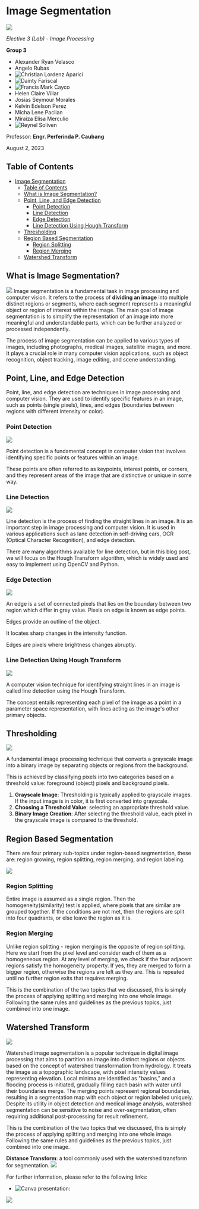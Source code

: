 # Image Segmentation
![](resources/images/2023-08-02-13-55-17.png)

*Elective 3 (Lab) - Image Processing*

**Group 3**
- Alexander Ryan Velasco
- Angelo Rubas
- ![Christian Lordenz Aparici](https://github.com/HansRedolf)
- ![Dainty Fariscal](https://github.com/mxnanzzz)
- ![Francis Mark Cayco](https://github.com/PeteCastle)
- Helen Claire Villar
- Josias Seymour Morales
- Kelvin Edelson Perez
- Micha Lene Paclian
- Miraiza Elisa Merculio
- ![Reynel Soliven](https://github.com/nel-25010)
  
Professor: **Engr. Perferinda P. Caubang**

August 2, 2023

## Table of Contents
- [Image Segmentation](#image-segmentation)
  - [Table of Contents](#table-of-contents)
  - [What is Image Segmentation?](#what-is-image-segmentation)
  - [Point, Line, and Edge Detection](#point-line-and-edge-detection)
    - [Point Detection](#point-detection)
    - [Line Detection](#line-detection)
    - [Edge Detection](#edge-detection)
    - [Line Detection Using Hough Transform](#line-detection-using-hough-transform)
  - [Thresholding](#thresholding)
  - [Region Based Segmentation](#region-based-segmentation)
    - [Region Splitting](#region-splitting)
    - [Region Merging](#region-merging)
  - [Watershed Transform](#watershed-transform)

## What is Image Segmentation?
![](resources/images/2023-08-02-14-00-10.png)
Image segmentation is a fundamental task in image processing and computer vision. It refers to the process of **dividing an image** into multiple distinct regions or segments, where each segment represents a meaningful object or region of interest within the image. The main goal of image segmentation is to simplify the representation of an image into more meaningful and understandable parts, which can be further analyzed or processed independently.

The process of image segmentation can be applied to various types of images, including photographs, medical images, satellite images, and more. It plays a crucial role in many computer vision applications, such as object recognition, object tracking, image editing, and scene understanding.

## Point, Line, and Edge Detection
Point, line, and edge detection are techniques in image processing and computer vision. They are used to identify specific features in an image, such as points (single pixels), lines, and edges (boundaries between regions with different intensity or color).

### Point Detection
![](resources/images/2023-08-02-14-02-10.png)

Point detection is a fundamental concept in computer vision that involves identifying specific points or features within an image. 

These points are often referred to as keypoints, interest points, or corners, and they represent areas of the image that are distinctive or unique in some way.


### Line Detection
![](resources/images/2023-08-02-14-03-12.png)

Line detection is the process of finding the straight lines in an image. It is an important step in image processing and computer vision. It is used in various applications such as lane detection in self-driving cars, OCR (Optical Character Recognition), and edge detection.

There are many algorithms available for line detection, but in this blog post, we will focus on the Hough Transform algorithm, which is widely used and easy to implement using OpenCV and Python.


### Edge Detection
![](resources/images/2023-08-02-14-04-00.png)

An edge is a set of connected pixels that lies on the boundary between two region which differ in grey value. Pixels on edge is known as edge points.

Edges provide an outline of the object.

It locates sharp changes in the intensity function.

Edges are pixels where brightness changes abruptly.

### Line Detection Using Hough Transform
![](resources/images/2023-08-02-14-04-59.png)

A computer vision technique for identifying straight lines in an image is called line detection using the Hough Transform. 

The concept entails representing each pixel of the image as a point in a parameter space representation, with lines acting as the image's other primary objects. 

## Thresholding
![](resources/images/2023-08-02-14-06-13.png)

A fundamental image processing technique that converts a grayscale image into a binary image by separating objects or regions from the background. 

This is achieved by classifying pixels into two categories based on a threshold value: foreground (object) pixels and background pixels.

1. **Grayscale Image**: Thresholding is typically applied to grayscale images. If the input image is in color, it is first converted into grayscale.
2. **Choosing a Threshold Value**: selecting an appropriate threshold value.
3. **Binary Image Creation**: After selecting the threshold value, each pixel in the grayscale image is compared to the threshold.

## Region Based Segmentation
There are four primary sub-topics under region-based segmentation, these are: region growing, region splitting, region merging, and region labeling.

![](resources/images/2023-08-02-14-15-12.png)

### Region Splitting
Entire image is assumed as a single region. Then the homogeneity(similarity) test is applied, where pixels that are similar are grouped together. If the conditions are not met, then the regions are split into four quadrants, or else leave the region as it is.

### Region Merging
Unlike region splitting - region merging is the opposite of region splitting. Here we start from the pixel level and consider each of them as a homogeneous region. At any level of merging, we check if the four adjacent regions satisfy the homogeneity property. If yes, they are merged to form a bigger region, otherwise the regions are left as they are. This is repeated until no further region exits that requires merging. 

This is the combination of the two topics that we discussed, this is simply the process of applying splitting and merging into one whole image. Following the same rules and guidelines as the previous topics, just combined into one image.

## Watershed Transform
![](resources/images/2023-08-02-14-08-55.png)

Watershed image segmentation is a popular technique in digital image processing that aims to partition an image into distinct regions or objects based on the concept of watershed transformation from hydrology. It treats the image as a topographic landscape, with pixel intensity values representing elevation. Local minima are identified as "basins," and a flooding process is initiated, gradually filling each basin with water until their boundaries merge. The merging points represent regional boundaries, resulting in a segmentation map with each object or region labeled uniquely. Despite its utility in object detection and medical image analysis, watershed segmentation can be sensitive to noise and over-segmentation, often requiring additional post-processing for result refinement.

This is the combination of the two topics that we discussed, this is simply the process of applying splitting and merging into one whole image. Following the same rules and guidelines as the previous topics, just combined into one image.

**Distance Transform**: a tool commonly used with the watershed transform for segmentation.
![](resources/images/2023-08-02-14-09-50.png)

For further information, please refer to the following links:
- ![Canva presentation:](https://www.canva.com/design/DAFpFdbgn1Y/-e0-Sxc6q45F6oV210GYfg/edit?utm_content=DAFpFdbgn1Y&utm_campaign=designshare&utm_medium=link2&utm_source=sharebutton)

![](resources/images/2023-08-02-14-11-32.png)